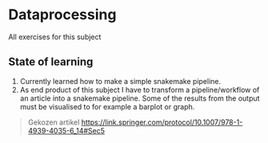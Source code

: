 # Dataprocessing
All exercises for this subject


## State of learning

1. Currently learned how to make a simple snakemake pipeline.
2. As end product of this subject I have to transform a pipeline/workflow of an article into a snakemake pipeline.
Some of the results from the output must be visualised to for example a barplot or graph.


> Gekozen artikel
> https://link.springer.com/protocol/10.1007/978-1-4939-4035-6_14#Sec5 
